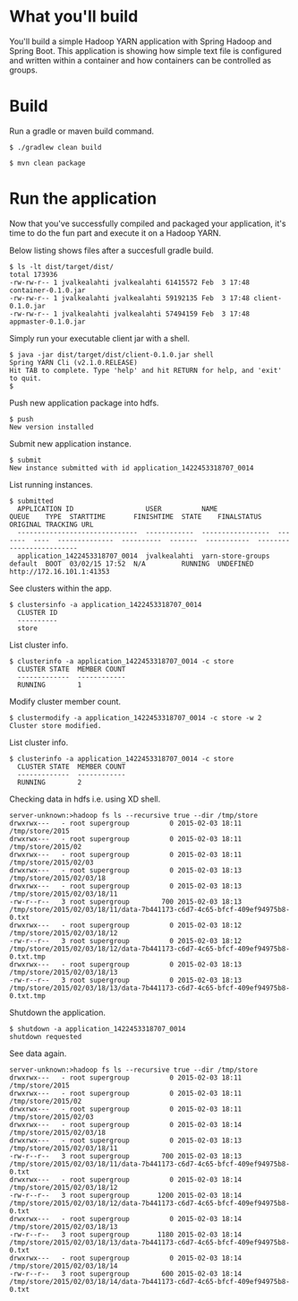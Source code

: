 # What you'll build

You'll build a simple Hadoop YARN application with Spring Hadoop and Spring Boot.
This application is showing how simple text file is configured and written within
a container and how containers can be controlled as groups.

# Build

Run a gradle or maven build command.

```text
$ ./gradlew clean build
```

```text
$ mvn clean package
```

# Run the application

Now that you've successfully compiled and packaged your application, it's time to do the fun part and execute it on a Hadoop YARN.

Below listing shows files after a succesfull gradle build.

```text
$ ls -lt dist/target/dist/
total 173936
-rw-rw-r-- 1 jvalkealahti jvalkealahti 61415572 Feb  3 17:48 container-0.1.0.jar
-rw-rw-r-- 1 jvalkealahti jvalkealahti 59192135 Feb  3 17:48 client-0.1.0.jar
-rw-rw-r-- 1 jvalkealahti jvalkealahti 57494159 Feb  3 17:48 appmaster-0.1.0.jar
```

Simply run your executable client jar with a shell.

```text
$ java -jar dist/target/dist/client-0.1.0.jar shell
Spring YARN Cli (v2.1.0.RELEASE)
Hit TAB to complete. Type 'help' and hit RETURN for help, and 'exit' to quit.
$
```
Push new application package into hdfs.
```text
$ push
New version installed
```

Submit new application instance.
```text
$ submit
New instance submitted with id application_1422453318707_0014
```

List running instances.
```text
$ submitted 
  APPLICATION ID                  USER          NAME               QUEUE    TYPE  STARTTIME       FINISHTIME  STATE    FINALSTATUS  ORIGINAL TRACKING URL
  ------------------------------  ------------  -----------------  -------  ----  --------------  ----------  -------  -----------  -------------------------
  application_1422453318707_0014  jvalkealahti  yarn-store-groups  default  BOOT  03/02/15 17:52  N/A         RUNNING  UNDEFINED    http://172.16.101.1:41353
```

See clusters within the app.
```text
$ clustersinfo -a application_1422453318707_0014
  CLUSTER ID
  ----------
  store
```

List cluster info.
```text
$ clusterinfo -a application_1422453318707_0014 -c store
  CLUSTER STATE  MEMBER COUNT
  -------------  ------------
  RUNNING        1
```

Modify cluster member count.
```text
$ clustermodify -a application_1422453318707_0014 -c store -w 2
Cluster store modified.
```

List cluster info.
```text
$ clusterinfo -a application_1422453318707_0014 -c store
  CLUSTER STATE  MEMBER COUNT
  -------------  ------------
  RUNNING        2
```
Checking data in hdfs i.e. using XD shell.
```text
server-unknown:>hadoop fs ls --recursive true --dir /tmp/store
drwxrwx---   - root supergroup          0 2015-02-03 18:11 /tmp/store/2015
drwxrwx---   - root supergroup          0 2015-02-03 18:11 /tmp/store/2015/02
drwxrwx---   - root supergroup          0 2015-02-03 18:11 /tmp/store/2015/02/03
drwxrwx---   - root supergroup          0 2015-02-03 18:13 /tmp/store/2015/02/03/18
drwxrwx---   - root supergroup          0 2015-02-03 18:13 /tmp/store/2015/02/03/18/11
-rw-r--r--   3 root supergroup        700 2015-02-03 18:13 /tmp/store/2015/02/03/18/11/data-7b441173-c6d7-4c65-bfcf-409ef94975b8-0.txt
drwxrwx---   - root supergroup          0 2015-02-03 18:12 /tmp/store/2015/02/03/18/12
-rw-r--r--   3 root supergroup          0 2015-02-03 18:12 /tmp/store/2015/02/03/18/12/data-7b441173-c6d7-4c65-bfcf-409ef94975b8-0.txt.tmp
drwxrwx---   - root supergroup          0 2015-02-03 18:13 /tmp/store/2015/02/03/18/13
-rw-r--r--   3 root supergroup          0 2015-02-03 18:13 /tmp/store/2015/02/03/18/13/data-7b441173-c6d7-4c65-bfcf-409ef94975b8-0.txt.tmp
```

Shutdown the application.
```text
$ shutdown -a application_1422453318707_0014
shutdown requested
```
See data again.
```text
server-unknown:>hadoop fs ls --recursive true --dir /tmp/store
drwxrwx---   - root supergroup          0 2015-02-03 18:11 /tmp/store/2015
drwxrwx---   - root supergroup          0 2015-02-03 18:11 /tmp/store/2015/02
drwxrwx---   - root supergroup          0 2015-02-03 18:11 /tmp/store/2015/02/03
drwxrwx---   - root supergroup          0 2015-02-03 18:14 /tmp/store/2015/02/03/18
drwxrwx---   - root supergroup          0 2015-02-03 18:13 /tmp/store/2015/02/03/18/11
-rw-r--r--   3 root supergroup        700 2015-02-03 18:13 /tmp/store/2015/02/03/18/11/data-7b441173-c6d7-4c65-bfcf-409ef94975b8-0.txt
drwxrwx---   - root supergroup          0 2015-02-03 18:14 /tmp/store/2015/02/03/18/12
-rw-r--r--   3 root supergroup       1200 2015-02-03 18:14 /tmp/store/2015/02/03/18/12/data-7b441173-c6d7-4c65-bfcf-409ef94975b8-0.txt
drwxrwx---   - root supergroup          0 2015-02-03 18:14 /tmp/store/2015/02/03/18/13
-rw-r--r--   3 root supergroup       1180 2015-02-03 18:14 /tmp/store/2015/02/03/18/13/data-7b441173-c6d7-4c65-bfcf-409ef94975b8-0.txt
drwxrwx---   - root supergroup          0 2015-02-03 18:14 /tmp/store/2015/02/03/18/14
-rw-r--r--   3 root supergroup        600 2015-02-03 18:14 /tmp/store/2015/02/03/18/14/data-7b441173-c6d7-4c65-bfcf-409ef94975b8-0.txt
```

